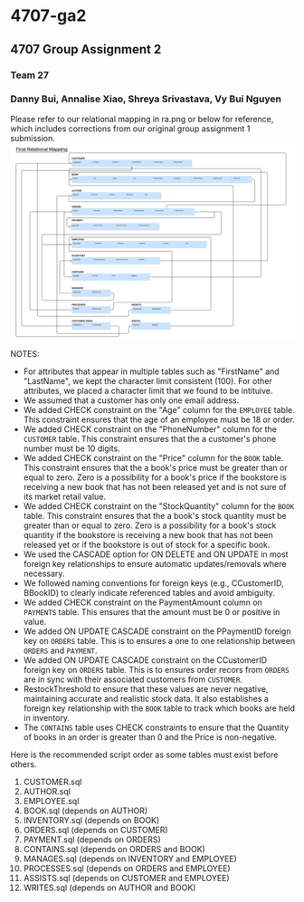 # 4707-ga2

## 4707 Group Assignment 2 <br>

### Team 27 <br>

### Danny Bui, Annalise Xiao, Shreya Srivastava, Vy Bui Nguyen <br>

Please refer to our relational mapping in ra.png or below for reference, which includes corrections from our original group assignment 1 submission.
![Relational Mapping](./ra.png)

NOTES:

- For attributes that appear in multiple tables such as "FirstName" and "LastName", we kept the character limit consistent (100). For other attributes, we placed a character limit that we found to be intituive.
- We assumed that a customer has only one email address.
- We added CHECK constraint on the "Age" column for the `EMPLOYEE` table. This constraint ensures that the age of an employee must be 18 or order.
- We added CHECK constraint on the "PhoneNumber" column for the `CUSTOMER` table. This constraint ensures that the a customer's phone number must be 10 digits.
- We added CHECK constraint on the "Price" column for the `BOOK` table. This constraint ensures that the a book's price must be greater than or equal to zero. Zero is a possibility for a book's price if the bookstore is receiving a new book that has not been released yet and is not sure of its market retail value. <br>
- We added CHECK constraint on the "StockQuantity" column for the `BOOK` table. This constraint ensures that the a book's stock quantity must be greater than or equal to zero. Zero is a possibility for a book's stock quantity if the bookstore is receiving a new book that has not been released yet or if the bookstore is out of stock for a specific book. <br>
- We used the CASCADE option for ON DELETE and ON UPDATE in most foreign key relationships to ensure automatic updates/removals where necessary.
- We followed naming conventions for foreign keys (e.g., CCustomerID, BBookID) to clearly indicate referenced tables and avoid ambiguity.
- We added CHECK constraint on the PaymentAmount column on `PAYMENTS` table. This ensures that the amount must be 0 or positive in value.
- We added ON UPDATE CASCADE constraint on the PPaymentID foreign key on `ORDERS` table. This is to ensures a one to one relationship between `ORDERS` and `PAYMENT`.
- We added ON UPDATE CASCADE constraint on the CCustomerID foreign key on `ORDERS` table. This is to ensures order recors from `ORDERS` are in sync with their associated customers from `CUSTOMER`.
- RestockThreshold to ensure that these values are never negative, maintaining accurate and realistic stock data. It also establishes a foreign key relationship with the `BOOK` table to track which books are held in inventory.
- The `CONTAINS` table uses CHECK constraints to ensure that the Quantity of books in an order is greater than 0 and the Price is non-negative.

Here is the recommended script order as some tables must exist before others. <br>

1. CUSTOMER.sql <br>
2. AUTHOR.sql <br>
3. EMPLOYEE.sql <br>
4. BOOK.sql (depends on AUTHOR) <br>
5. INVENTORY.sql (depends on BOOK) <br>
6. ORDERS.sql (depends on CUSTOMER) <br>
7. PAYMENT.sql (depends on ORDERS) <br>
8. CONTAINS.sql (depends on ORDERS and BOOK) <br>
9. MANAGES.sql (depends on INVENTORY and EMPLOYEE) <br>
10. PROCESSES.sql (depends on ORDERS and EMPLOYEE) <br>
11. ASSISTS.sql (depends on CUSTOMER and EMPLOYEE) <br>
12. WRITES.sql (depends on AUTHOR and BOOK) <br>
